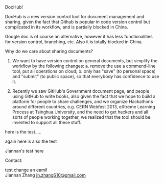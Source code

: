 DocHub!

DocHub is a new version control tool for document management and sharing, given the fact that Github is popular in code version control but complicated in its workflow, and is partially blocked in China.

Google doc is of course an alternative, however it has less functionalities for version control, branching, etc. Also it is totally blocked in China.

Why do we care about sharing documents?

1. We want to have version control on general documents, but simplify the workflow by the following changes: a. remove the use a commend-line tool, put all operations on cloud; b. only has "save" (to personal space) and "submit" (to public space), so that everybody has confidence to use it.

2. Recently we saw GitHub's Government document page, and people using GitHub to write books, also given the fact that we hope to build a platform for people to share challenges, and we organize Hackathons around different countries, e.g. CERN Webfest 2013, eXtreme Learning Process at Tsinghua University, and the need to get hackers and all sorts of people working together, we realized that the tool should be invented to support all these stuff.

here is the test.....

again here is also the test

Jiannan's test here

Contact:

test change an eamil                   
Jiannan Zhang       jn.zhang610@gmail.com
